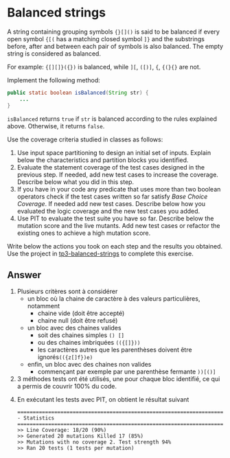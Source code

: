 # Balanced strings

A string containing grouping symbols `{}[]()` is said to be balanced if every open symbol `{[(` has a matching closed symbol `]}` and the substrings before, after and between each pair of symbols is also balanced. The empty string is considered as balanced.

For example: `{[][]}({})` is balanced, while `][`, `([)]`, `{`, `{(}{}` are not.

Implement the following method:

```java
public static boolean isBalanced(String str) {
    ...
}
```

`isBalanced` returns `true` if `str` is balanced according to the rules explained above. Otherwise, it returns `false`.

Use the coverage criteria studied in classes as follows:

1. Use input space partitioning to design an initial set of inputs. Explain below the characteristics and partition blocks you identified.
2. Evaluate the statement coverage of the test cases designed in the previous step. If needed, add new test cases to increase the coverage. Describe below what you did in this step.
3. If you have in your code any predicate that uses more than two boolean operators check if the test cases written so far satisfy *Base Choice Coverage*. If needed add new test cases. Describe below how you evaluated the logic coverage and the new test cases you added.
4. Use PIT to evaluate the test suite you have so far. Describe below the mutation score and the live mutants. Add new test cases or refactor the existing ones to achieve a high mutation score.

Write below the actions you took on each step and the results you obtained.
Use the project in [tp3-balanced-strings](../code/tp3-balanced-strings) to complete this exercise.

## Answer

1) Plusieurs critères sont à considérer
   - un bloc où la chaine de caractère à des valeurs particulières, notamment
     - chaine vide (doit être accepté)
     - chaine null (doit être refusé)
   - un bloc avec des chaines valides
     - soit des chaines simples `() []`
     - ou des chaines imbriquées `(({[]}))`
     - les caractères autres que les parenthèses doivent être ignorés`(({z[]f})e)`
   - enfin, un bloc avec des chaines non valides
     - commençant par exemple par une parenthèse fermante `))[()]`
2) 3 méthodes tests ont été utilisés, une pour chaque bloc identifié, ce qui a permis de couvrir 100% du code.

4. En exécutant les tests avec PIT, on obtient le résultat suivant

   ```
   ================================================================================
   - Statistics
   ================================================================================
   >> Line Coverage: 18/20 (90%)
   >> Generated 20 mutations Killed 17 (85%)
   >> Mutations with no coverage 2. Test strength 94%
   >> Ran 20 tests (1 tests per mutation)
   ```
